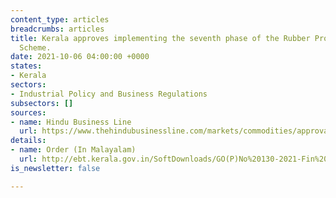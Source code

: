 ```yaml
---
content_type: articles
breadcrumbs: articles
title: Kerala approves implementing the seventh phase of the Rubber Production Incentive
  Scheme.
date: 2021-10-06 04:00:00 +0000
states:
- Kerala
sectors:
- Industrial Policy and Business Regulations
subsectors: []
sources:
- name: Hindu Business Line
  url: https://www.thehindubusinessline.com/markets/commodities/approval-for-the-seventh-phase-of-rubber-production-incentive-scheme/article36848537.ece
details:
- name: Order (In Malayalam)
  url: http://ebt.kerala.gov.in/SoftDownloads/GO(P)No%20130-2021-Fin%20Dated%2028-09-2021.pdf
is_newsletter: false

---
```

